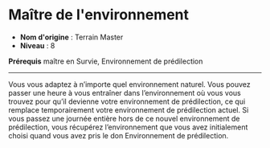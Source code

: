 # Maître de l'environnement

 * **Nom d'origine** : Terrain Master
 * **Niveau** : 8


<p><strong>Prérequis</strong> maître en Survie, Environnement de prédilection</p>
<hr>
<p>Vous vous adaptez à n’importe quel environnement naturel. Vous pouvez passer une heure à vous entraîner dans l’environnement où vous vous trouvez pour qu’il devienne votre environnement de prédilection, ce qui remplace temporairement votre environnement de prédilection actuel. Si vous passez une journée entière hors de ce nouvel environnement de prédilection, vous récupérez l’environnement que vous avez initialement choisi quand vous avez pris le don Environnement de prédilection.</p>